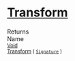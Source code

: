 # [Transform](./BasicMetadataExtraction-100663458.md)


Returns<img width=500/>Name
<br>
<sub>[Void](https://docs.microsoft.com/en-us/dotnet/api/System.Void)</sub><img width=500/><sub>[Transform](./BasicMetadataExtraction-100663458.md) ( [`Signature`](./../Signature.md) )</sub><br>


